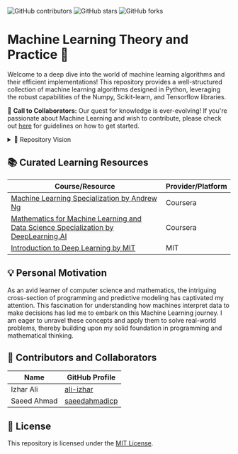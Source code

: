 ![GitHub contributors](https://img.shields.io/github/contributors/ali-izhar/machine-learning) ![GitHub stars](https://img.shields.io/github/stars/ali-izhar/machine-learning?style=social) ![GitHub forks](https://img.shields.io/github/forks/ali-izhar/machine-learning?style=social)

# Machine Learning Theory and Practice 🚀

Welcome to a deep dive into the world of machine learning algorithms and their efficient implementations! This repository provides a well-structured collection of machine learning algorithms designed in Python, leveraging the robust capabilities of the Numpy, Scikit-learn, and Tensorflow libraries.

📢 **Call to Collaborators:** Our quest for knowledge is ever-evolving! If you're passionate about Machine Learning and wish to contribute, please check out [here](./CONTRIBUTING.md) for guidelines on how to get started.

<details>
  <summary>🌌 Repository Vision</summary>
  
  - **ANI vs AGI:** `ANI (Artificial Narrow Intelligence)` is the concept of an AI system that can perform one task very well, such as self-driving cars or smart speakers. `AGI (Artificial General Intelligence)` is the concept of an AI system that can perform any task a human can. There has been a lot of progress in ANI, but AGI is still a long way off. The goal of this repository is to explore the various algorithms that are used to build ANI systems.
  - **Neural Networks and Brain Simulation:** Although modern deep learning has seen advancements in simulating neurons, there are limitations. The artificial neurons we build are overly simplistic compared to their biological counterparts, and our understanding of how the human brain works is still rudimentary. The path to AGI through brain simulation appears to be quite challenging.
  - **One Learning Algorithm Hypothesis:** Based on certain animal experiments, it is suggested that much of intelligence might be due to one or a few learning algorithms - the concept of `one learning algorithm hypothesis`. Depending on the input data, different parts of the brain can learn to perform various tasks. The challenge lies in discovering these algorithms and implementing them in a computer.
  - **Flexibility of the Brain:** Experiments show that the human brain is highly adaptable, capable of processing a wide range of sensor inputs. Researchers are studying these mechanisms to understand if they can be replicated in AI systems.

</details>

## 📚 Curated Learning Resources

| Course/Resource                                                                                | Provider/Platform             |
| ---------------------------------------------------------------------------------------------- | ----------------------------- |
| [Machine Learning Specialization by Andrew Ng](https://www.coursera.org/specializations/machine-learning-introduction?) | Coursera                      |
| [Mathematics for Machine Learning and Data Science Specialization by DeepLearning.AI](https://www.coursera.org/specializations/mathematics-for-machine-learning-and-data-science?) | Coursera                      |
| [Introduction to Deep Learning by MIT](http://introtodeeplearning.com)                        | MIT                           |

## 💡 Personal Motivation
As an avid learner of computer science and mathematics, the intriguing cross-section of programming and predictive modeling has captivated my attention. This fascination for understanding how machines interpret data to make decisions has led me to embark on this Machine Learning journey. I am eager to unravel these concepts and apply them to solve real-world problems, thereby building upon my solid foundation in programming and mathematical thinking.

## 🤝 Contributors and Collaborators

| Name                       | GitHub Profile                           |
| -------------------------- | ---------------------------------------- |
| Izhar Ali                  | [ali-izhar](https://github.com/ali-izhar)    |
| Saeed Ahmad                | [saeedahmadicp](https://github.com/saeedahmadicp) |

## 📜 License
This repository is licensed under the [MIT License](./LICENSE).
